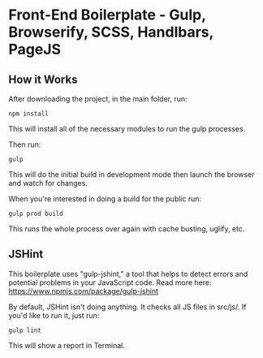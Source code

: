 # Front-End Boilerplate - Gulp, Browserify, SCSS, Handlbars, PageJS

## How it Works

After downloading the project, in the main folder, run:

    npm install

This will install all of the necessary modules to run the gulp processes.

Then run:

    gulp

This will do the initial build in development mode then launch the browser and watch for changes.

When you're interested in doing a build for the public run:

    gulp prod build

This runs the whole process over again with cache busting, uglify, etc.

## JSHint

This boilerplate uses "gulp-jshint," a tool that helps to detect errors and potential problems in your JavaScript code.  Read more here: https://www.npmjs.com/package/gulp-jshint

By default, JSHint isn't doing anything.  It checks all JS files in src/js/.  If you'd like to run it, just run:

	gulp lint

This will show a report in Terminal.
